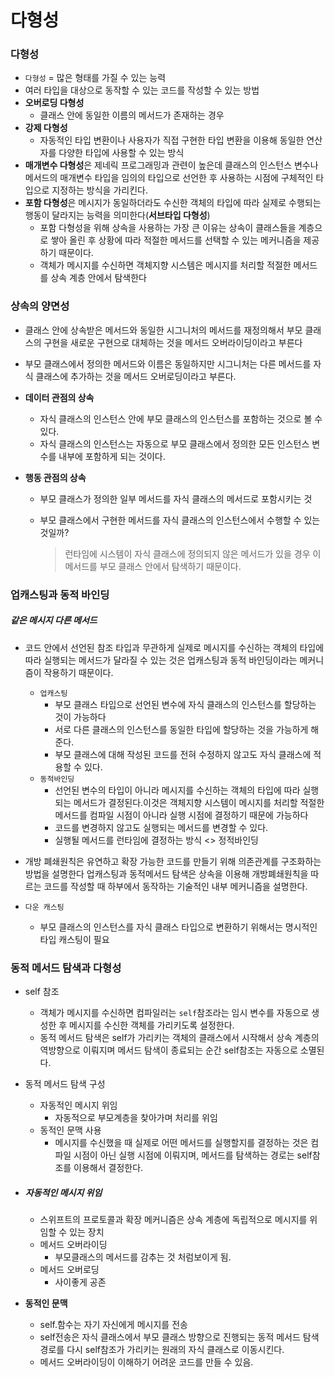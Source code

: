 # 다형성

### 다형성

- `다형성` = 많은 형태를 가질 수 있는 능력
- 여러 타입을 대상으로 동작할 수 있는 코드를 작성할 수 있는 방법
- **오버로딩 다형성**
    - 클래스 안에 동일한 이름의 메서드가 존재하는 경우
- **강제 다형성**
    - 자동적인 타입 변환이나 사용자가 직접 구현한 타입 변환을 이용해 동일한 연산자를 다양한 타입에 사용할 수 있는 방식
- **매개변수 다형성**은 제네릭 프로그래밍과 관련이 높은데 클래스의 인스턴스 변수나 메서드의 매개변수 타입을 임의의 타입으로 선언한 후 사용하는 시점에 구체적인 타입으로 지정하는 방식을 가리킨다.
- **포함 다형성**은 메시지가 동일하더라도 수신한 객체의 타입에 따라 실제로 수행되는 행동이 달라지는 능력을 의미한다(**서브타입 다형성**)
    - 포함 다형성을 위해 상속을 사용하는 가장 큰 이유는 상속이 클래스들을 계층으로 쌓아 올린 후 상황에 따라 적절한 메서드를 선택할 수 있는 메커니즘을 제공하기 때문이다.
    - 객체가 메시지를 수신하면 객체지향 시스템은 메시지를 처리할 적절한 메서드를 상속 계층 안에서 탐색한다

### 상속의 양면성

- 클래스 안에 상속받은 메서드와 동일한 시그니처의 메서드를 재정의해서 부모 클래스의 구현을 새로운 구현으로 대체하는 것을 메서드 오버라이딩이라고 부른다
- 부모 클래스에서 정의한 메서드와 이름은 동일하지만 시그니처는 다른 메서드를 자식 클래스에 추가하는 것을 메서드 오버로딩이라고 부른다.

- **데이터 관점의 상속**

    - 자식 클래스의 인스턴스 안에 부모 클래스의 인스턴스를 포함하는 것으로 볼 수 있다.
    - 자식 클래스의 인스턴스는 자동으로 부모 클래스에서 정의한 모든 인스턴스 변수를 내부에 포함하게 되는 것이다.

- **행동 관점의 상속**

    - 부모 클래스가 정의한 일부 메서드를 자식 클래스의 메서드로 포함시키는 것

    - 부모 클래스에서 구현한 메서드를 자식 클래스의 인스턴스에서 수행할 수 있는 것일까? 

        > 런타임에 시스템이 자식 클래스에 정의되지 않은 메서드가 있을 경우 이 메서드를 부모 클래스 안에서 탐색하기 때문이다. 

### 업캐스팅과 동적 바인딩

##### 같은 메시지 다른 메서드

- 코드 안에서 선언된 참조 타입과 무관하게 실제로 메시지를 수신하는 객체의 타입에 따라 실행되는 메서드가 달라질 수 있는 것은 업캐스팅과 동적 바인딩이라는 메커니즘이 작용하기 때문이다.
    - `업캐스팅` 
        - 부모 클래스 타입으로 선언된 변수에 자식 클래스의 인스턴스를 할당하는 것이 가능하다
        - 서로 다른 클래스의 인스턴스를 동일한 타입에 할당하는 것을 가능하게 해준다.
        - 부모 클래스에 대해 작성된 코드를 전혀 수정하지 않고도 자식 클래스에 적용할 수 있다.
    - `동적바인딩` 
        - 선언된 변수의 타입이 아니라 메시지를 수신하는 객체의 타입에 따라 실행되는 메서드가 결정된다.이것은 객체지향 시스템이 메시지를 처리할 적절한 메서드를 컴파일 시점이 아니라 실행 시점에 결정하기 때문에 가능하다
        - 코드를 변경하지 않고도 실행되는 메서드를 변경할 수 있다.
        - 실행될 메서드를 런타임에 결정하는 방식 <> 정적바인딩

- 개방 폐쇄원칙은 유연하고 확장 가능한 코드를 만들기 위해 의존관계를 구조화하는 방법을 설명한다 업캐스팅과 동적메서드 탐색은 상속을 이용해 개방폐쇄원칙을 따르는 코드를 작성할 때 하부에서 동작하는 기술적인 내부 메커니즘을 설명한다. 

- `다운 캐스팅`
    - 부모 클래스의 인스턴스를 자식 클래스 타입으로 변환하기 위해서는 명시적인 타입 캐스팅이 필요



### 동적 메서드 탐색과 다형성

- self 참조
    - 객체가 메시지를 수신하면 컴파일러는 `self`참조라는 임시 변수를 자동으로 생성한 후 메시지를 수신한 객체를 가리키도록 설정한다.
    - 동적 메서드 탐색은 self가 가리키는 객체의 클래스에서 시작해서 상속 계층의 역방향으로 이뤄지며 메서드 탐색이 종료되는 순간 self참조는 자동으로 소멸된다.

- 동적 메서드 탐색 구성

    - 자동적인 메시지 위임
        - 자동적으로 부모계층을 찾아가며 처리를 위임
    - 동적인 문맥 사용
        - 메시지를 수신했을 때 실제로 어떤 메서드를 실행할지를 결정하는 것은 컴파일 시점이 아닌 실행 시점에 이뤄지며, 메서드를 탐색하는 경로는 self참조를 이용해서 결정한다.

- ##### 자동적인 메시지 위임

    - 스위프트의 프로토콜과 확장 메커니즘은 상속 계층에 독립적으로 메시지를 위임할 수 있는 장치
    - 메서드 오버라이딩
        - 부모클래스의 메서드를 감추는 것 처럼보이게 됨.
    - 메서드 오버로딩
        - 사이좋게 공존

- **동적인 문맥**

    - self.함수는 자기 자신에게 메시지를 전송
    - self전송은 자식 클래스에서 부모 클래스 방향으로 진행되는 동적 메서드 탐색 경로를 다시 self참조가 가리키는 원래의 자식 클래스로 이동시킨다.
    - 메서드 오버라이딩이 이해하기 어려운 코드를 만들 수 있음.